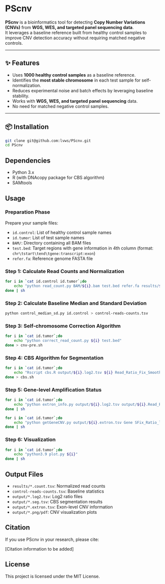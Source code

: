 # PScnv

**PScnv** is a bioinformatics tool for detecting **Copy Number Variations (CNVs)** from **WGS, WES, and targeted panel sequencing data**.  
It leverages a baseline reference built from healthy control samples to improve CNV detection accuracy without requiring matched negative controls.

---

## ✨ Features

- Uses **1000 healthy control samples** as a baseline reference.
- Identifies the **most stable chromosome** in each test sample for self-normalization.
- Reduces experimental noise and batch effects by leveraging baseline stability.
- Works with **WGS, WES, and targeted panel sequencing** data.
- No need for matched negative control samples.

---

## 📦 Installation

```bash
git clone git@github.com:lvws/PScnv.git
cd PScnv
```
## Dependencies

- Python 3.x
- R (with DNAcopy package for CBS algorithm)
- SAMtools
## Usage
### Preparation Phase
Prepare your sample files:
- `id.control`: List of healthy control sample names
- `id.tumor`: List of test sample names  
- `BAM/`: Directory containing all BAM files
- `test.bed`: Target regions with gene information in 4th column (format: `chr\tstart\tend\tgene:transcript:exon`)
- `refer.fa`: Reference genome FASTA file

### Step 1: Calculate Read Counts and Normalization
```bash
for i in `cat id.control id.tumor`;do 
    echo "python read_count.py BAM/${i}.bam test.bed refer.fa results/${i}.count.tsv"
done | sh
```

### Step 2: Calculate Baseline Median and Standard Deviation
```bash
python control_median_sd.py id.control > control-reads-counts.tsv
```

### Step 3: Self-chromosome Correction Algorithm
```bash
for i in `cat id.tumor`;do 
    echo "python correct_read_count.py ${i} test.bed"
done > cnv-pre.sh
```

### Step 4: CBS Algorithm for Segmentation
```bash
for i in `cat id.tumor`;do 
    echo "Rscript cbs.R output/${i}.log2.tsv ${i} Read_Ratio_Fix_Smooth output"
done > cbs.sh
```

### Step 5: Gene-level Amplification Status
```bash
for i in `cat id.tumor`;do 
    echo "python extron_info.py output/${i}.log2.tsv output/${i}.Read_Ratio_Fix_Smooth.seg.tsv test.bed output/"
done | sh

for i in `cat id.tumor`;do 
    echo "python getGeneCNV.py output/${i}.extron.tsv Gene SFix_Ratio_log2 <Gene>"
done | sh
```

### Step 6: Visualization
```bash
for i in `cat id.tumor`;do 
    echo "python3.9 plot.py ${i}"
done | sh
```

## Output Files
- `results/*.count.tsv`: Normalized read counts
- `control-reads-counts.tsv`: Baseline statistics
- `output/*.log2.tsv`: Log2 ratio files
- `output/*.seg.tsv`: CBS segmentation results
- `output/*.extron.tsv`: Exon-level CNV information
- `output/*.png/pdf`: CNV visualization plots


## Citation
If you use PScnv in your research, please cite:

[Citation information to be added]

## License
This project is licensed under the MIT License.


